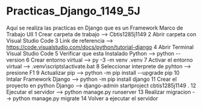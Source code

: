 # Practicas_Django_1149_5J
Aquí se realiza las practicas en Django que es un Framework Marco de Trabajo UII
1 Crear carpeta de trabajo  --> Cbtis1285j1149
2 Abrir carpeta con Visual Studio Code
3 Link de referencia --> https://code.visualstudio.com/docs/python/tutorial-django
4 Abrir Terminal Visual Studio Code 
5 Verificar que esta Instalado Python -->  python --version
6 Crear entorno virtual  -->  py -3 -m venv .venv
7 Activar el entorno virtual  -->  .venv\scripts\activate.bat
8 Seleccionar interprete de pyhton -->  presione F1
9 Actualizar pip -->  python -m pip install --upgrade pip
10 Intalar Framework Django -->  python -m pip install django
11 Crear el proyecto en python Django --> django-admin startproject cbtis1285j1149 .
12 Ejecutar el servidor --> python manage.py runserver 
13 Realizar migracion -->  python manage.py migrate
14 Volver a ejecutar el servidor 

